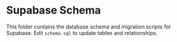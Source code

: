 # Supabase Schema

This folder contains the database schema and migration scripts for Supabase. Edit `schema.sql` to update tables and relationships.
